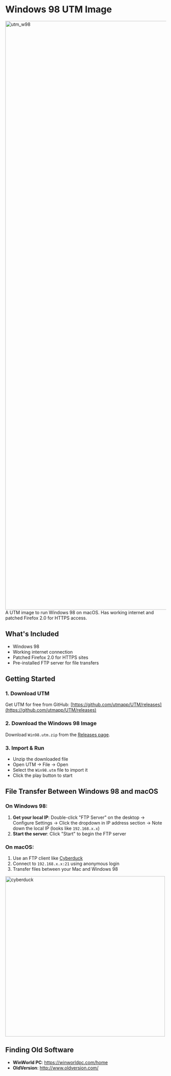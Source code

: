 # Windows 98 UTM Image
<img width="2272" height="1836" alt="utm_w98" src="https://github.com/user-attachments/assets/7a8dfb90-63c7-49e8-9323-77b421a360c3" />
A UTM image to run Windows 98 on macOS. Has working internet and patched Firefox 2.0 for HTTPS access.

## What's Included
- Windows 98 
- Working internet connection
- Patched Firefox 2.0 for HTTPS sites
- Pre-installed FTP server for file transfers

## Getting Started

### 1. Download UTM
Get UTM for free from GitHub: [https://github.com/utmapp/UTM/releases](https://github.com/utmapp/UTM/releases)

### 2. Download the Windows 98 Image  
Download `Win98.utm.zip` from the [Releases page](https://github.com/ducbao414/utm-windows-98/releases).

### 3. Import & Run
- Unzip the downloaded file
- Open UTM → File → Open
- Select the `Win98.utm` file to import it
- Click the play button to start

## File Transfer Between Windows 98 and macOS

### On Windows 98:
1. **Get your local IP**: Double-click "FTP Server" on the desktop → Configure Settings → Click the dropdown in IP address section → Note down the local IP (looks like `192.168.x.x`)
2. **Start the server**: Click "Start" to begin the FTP server

### On macOS:
1. Use an FTP client like [Cyberduck](https://cyberduck.io/)
2. Connect to `192.168.x.x:21` using anonymous login
3. Transfer files between your Mac and Windows 98
<img height="500" alt="cyberduck" src="https://github.com/user-attachments/assets/44e0a5f9-2e23-4ec3-8c6c-b1692a16dd84" />

## Finding Old Software

- **WinWorld PC**: https://winworldpc.com/home
- **OldVersion**: http://www.oldversion.com/
